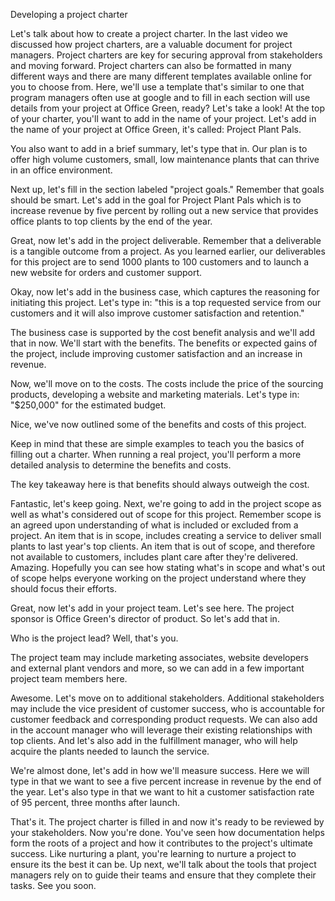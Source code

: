 Developing a project charter

Let's talk about how to create a project charter. In the last video we discussed how project charters, are a valuable document for project managers. Project charters are key
for securing approval from stakeholders and moving forward. Project charters can also be formatted in many different ways and there are many different templates available
online for you to choose from. Here, we'll use a template that's similar to one that program managers often use at google and to fill in each section will use details from
your project at Office Green, ready? Let's take a look! At the top of your charter, you'll want to add in the name of your project. Let's add in the name of your project at 
Office Green, it's called: Project Plant Pals.

You also want to add in a brief summary, let's type that in. Our plan is to offer high volume customers, small, low maintenance plants that can thrive in an office
environment.

Next up, let's fill in the section labeled "project goals." Remember that goals should be smart. Let's add in the goal for Project Plant Pals which is to increase revenue
by five percent by rolling out a new service that provides office plants to top clients by the end of the year.

Great, now let's add in the project deliverable. Remember that a deliverable is a tangible outcome from a project. As you learned earlier, our deliverables for this project
are to send 1000 plants to 100 customers and to launch a new website for orders and customer support.

Okay, now let's add in the business case, which captures the reasoning for initiating this project. Let's type in: "this is a top requested service from our customers and it
will also improve customer satisfaction and retention."

The business case is supported by the cost benefit analysis and we'll add that in now. We'll start with the benefits. The benefits or expected gains of the project, include
improving customer satisfaction and an increase in revenue.

Now, we'll move on to the costs. The costs include the price of the sourcing products, developing a website and marketing materials. Let's type in: "$250,000" for the
estimated budget.

Nice, we've now outlined some of the benefits and costs of this project.

Keep in mind that these are simple examples to teach you the basics of filling out a charter. When running a real project, you'll perform a more detailed analysis to
determine the benefits and costs.

The key takeaway here is that benefits should always outweigh the cost.

Fantastic, let's keep going. Next, we're going to add in the project scope as well as what's considered out of scope for this project. Remember scope is an agreed upon 
understanding of what is included or excluded from a project. An item that is in scope, includes creating a service to deliver small plants to last year's top clients.
An item that is out of scope, and therefore not available to customers, includes plant care after they're delivered. Amazing. Hopefully you can see how stating what's in scope
and what's out of scope helps everyone working on the project understand where they should focus their efforts.

Great, now let's add in your project team. Let's see here. The project sponsor is Office Green's director of product. So let's add that in.

Who is the project lead? Well, that's you.

The project team may include marketing associates, website developers and external plant vendors and more, so we can add in a few important project team members here.

Awesome. Let's move on to additional stakeholders. Additional stakeholders may include the vice president of customer success, who is accountable for customer feedback and
corresponding product requests. We can also add in the account manager who will leverage their existing relationships with top clients. And let's also add in the fulfillment
manager, who will help acquire the plants needed to launch the service.

We're almost done, let's add in how we'll measure success. Here we will type in that we want to see a five percent increase in revenue by the end of the year. Let's also type
in that we want to hit a customer satisfaction rate of 95 percent, three months after launch.

That's it. The project charter is filled in and now it's ready to be reviewed by your stakeholders. Now you're done. You've seen how documentation helps form the roots of a 
project and how it contributes to the project's ultimate success. Like nurturing a plant, you're learning to nurture a project to ensure its the best it can be. Up next, 
we'll talk about the tools that project managers rely on to guide their teams and ensure that they complete their tasks. See you soon.

